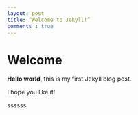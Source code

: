 ```yaml
---
layout: post
title: “Welcome to Jekyll!”
comments : true
---
```


# Welcome

**Hello world**, this is my first Jekyll blog post.

I hope you like it!

ssssss

